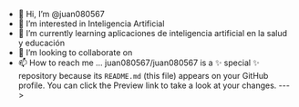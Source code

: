 - 👋 Hi, I’m @juan080567
- 👀 I’m interested in Inteligencia Artificial
- 🌱 I’m currently learning aplicaciones de inteligencia artificial en la salud y educación
- 💞️ I’m looking to collaborate on 
- 📫 How to reach me ...
juan080567/juan080567 is a ✨ special ✨ repository because its `README.md` (this file) appears on your GitHub profile.
You can click the Preview link to take a look at your changes.
--->
